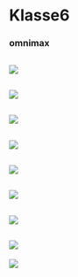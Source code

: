 # Klasse6

### omnimax
![](Klasse6/1.png)
---
![](Klasse6/2.png)
---
![](Klasse6/3.png)
---
![](Klasse6/2.png)
---
![](Klasse6/5.png)
---
![](Klasse6/6.png)
---
![](Klasse6/7.png)
---
![](Klasse6/8.png)
---
![](Klasse6/9.png)
